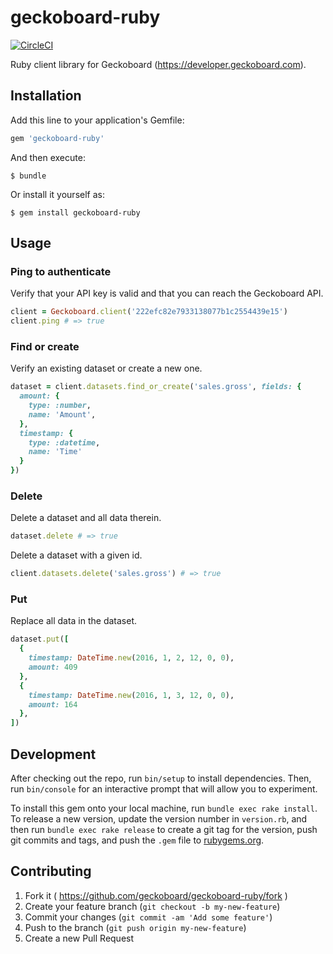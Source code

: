 # geckoboard-ruby
[![CircleCI](https://circleci.com/gh/geckoboard/geckoboard-ruby.svg?style=svg)](https://circleci.com/gh/geckoboard/geckoboard-ruby)

Ruby client library for Geckoboard (https://developer.geckoboard.com).

## Installation

Add this line to your application's Gemfile:

```ruby
gem 'geckoboard-ruby'
```

And then execute:

    $ bundle

Or install it yourself as:

    $ gem install geckoboard-ruby

## Usage

### Ping to authenticate

Verify that your API key is valid and that you can reach the Geckoboard API.

```ruby
client = Geckoboard.client('222efc82e7933138077b1c2554439e15')
client.ping # => true
```

### Find or create

Verify an existing dataset or create a new one.

```ruby
dataset = client.datasets.find_or_create('sales.gross', fields: {
  amount: {
    type: :number,
    name: 'Amount',
  },
  timestamp: {
    type: :datetime,
    name: 'Time'
  }
})
```

### Delete

Delete a dataset and all data therein.

```ruby
dataset.delete # => true
```

Delete a dataset with a given id.

```ruby
client.datasets.delete('sales.gross') # => true
```

### Put

Replace all data in the dataset.

```ruby
dataset.put([
  {
    timestamp: DateTime.new(2016, 1, 2, 12, 0, 0),
    amount: 409
  },
  {
    timestamp: DateTime.new(2016, 1, 3, 12, 0, 0),
    amount: 164
  },
])
```

## Development

After checking out the repo, run `bin/setup` to install dependencies. Then, run `bin/console` for an interactive prompt that will allow you to experiment.

To install this gem onto your local machine, run `bundle exec rake install`. To release a new version, update the version number in `version.rb`, and then run `bundle exec rake release` to create a git tag for the version, push git commits and tags, and push the `.gem` file to [rubygems.org](https://rubygems.org).

## Contributing

1. Fork it ( https://github.com/geckoboard/geckoboard-ruby/fork )
2. Create your feature branch (`git checkout -b my-new-feature`)
3. Commit your changes (`git commit -am 'Add some feature'`)
4. Push to the branch (`git push origin my-new-feature`)
5. Create a new Pull Request
